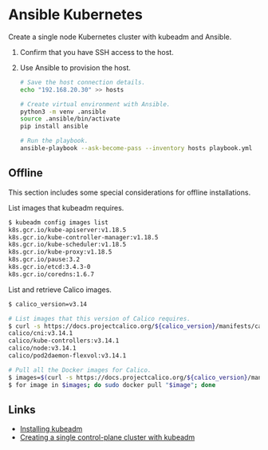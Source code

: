 # Ansible Kubernetes

Create a single node Kubernetes cluster with kubeadm and Ansible.

1. Confirm that you have SSH access to the host.
1. Use Ansible to provision the host.

    ```bash
    # Save the host connection details.
    echo "192.168.20.30" >> hosts

    # Create virtual environment with Ansible.
    python3 -m venv .ansible
    source .ansible/bin/activate
    pip install ansible

    # Run the playbook.
    ansible-playbook --ask-become-pass --inventory hosts playbook.yml
    ```

## Offline

This section includes some special considerations for offline installations.

List images that kubeadm requires.

```bash
$ kubeadm config images list
k8s.gcr.io/kube-apiserver:v1.18.5
k8s.gcr.io/kube-controller-manager:v1.18.5
k8s.gcr.io/kube-scheduler:v1.18.5
k8s.gcr.io/kube-proxy:v1.18.5
k8s.gcr.io/pause:3.2
k8s.gcr.io/etcd:3.4.3-0
k8s.gcr.io/coredns:1.6.7
```

List and retrieve Calico images.

```bash
$ calico_version=v3.14

# List images that this version of Calico requires.
$ curl -s https://docs.projectcalico.org/${calico_version}/manifests/calico.yaml | grep image | awk '{print $2}' | sort | uniq
calico/cni:v3.14.1
calico/kube-controllers:v3.14.1
calico/node:v3.14.1
calico/pod2daemon-flexvol:v3.14.1

# Pull all the Docker images for Calico.
$ images=$(curl -s https://docs.projectcalico.org/${calico_version}/manifests/calico.yaml | grep image | awk '{print $2}' | sort | uniq)
$ for image in $images; do sudo docker pull "$image"; done
```

## Links

- [Installing kubeadm]
- [Creating a single control-plane cluster with kubeadm]

[Installing kubeadm]: https://kubernetes.io/docs/setup/production-environment/tools/kubeadm/install-kubeadm/
[Creating a single control-plane cluster with kubeadm]: https://kubernetes.io/docs/setup/production-environment/tools/kubeadm/create-cluster-kubeadm/
[1]: https://kubernetes.io/docs/setup/production-environment/tools/kubeadm/create-cluster-kubeadm/#initializing-your-control-plane-node 
[2]: https://kubernetes.io/docs/setup/production-environment/tools/kubeadm/create-cluster-kubeadm/#pod-network
[3]: https://kubernetes.io/docs/setup/production-environment/tools/kubeadm/create-cluster-kubeadm/#control-plane-node-isolation